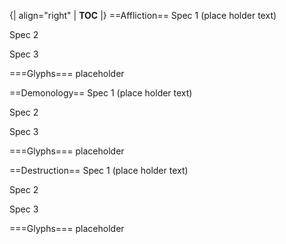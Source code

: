 {| align="right"
  | __TOC__
  |}
==Affliction==
Spec 1 (place holder text)

Spec 2

Spec 3

===Glyphs===
placeholder 



==Demonology==
Spec 1 (place holder text)

Spec 2

Spec 3

===Glyphs===
placeholder 



==Destruction==
Spec 1 (place holder text)

Spec 2

Spec 3

===Glyphs===
placeholder